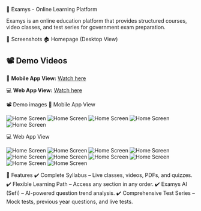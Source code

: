 🚀 Examys - Online Learning Platform


Examys is an online education platform that provides structured courses, video classes, and test series for government exam preparation.

📸 Screenshots
🏠 Homepage (Desktop View)



## 📽️ Demo Videos

📱 **Mobile App View:** [Watch here](https://youtube.com/shorts/Qw6818U5yLs?si=78xTDW2C9m4MgvH8)  

💻 **Web App View:** [Watch here](https://youtu.be/N2_HI8G9M-A?si=_Dd0N9wO_SmUnlb)  



📽️ Demo images
📱 Mobile App View

![Home Screen](asset/ph1.jpg)
![Home Screen](asset/ph2.jpg)
![Home Screen](asset/ph3.jpg)
![Home Screen](asset/ph4.jpg)
![Home Screen](asset/ph5.jpg)



💻 Web App View

![Home Screen](asset/d1.png)
![Home Screen](asset/d3.png)
![Home Screen](asset/d4.png)
![Home Screen](asset/d5.png)
![Home Screen](asset/d6.png)
![Home Screen](asset/d7.png)
![Home Screen](asset/d8.png)
![Home Screen](asset/d9.png)
![Home Screen](asset/d10.png)
![Home Screen](asset/d11.png)




📌 Features
✔️ Complete Syllabus – Live classes, videos, PDFs, and quizzes.
✔️ Flexible Learning Path – Access any section in any order.
✔️ Examys AI (Sefi) – AI-powered question trend analysis.
✔️ Comprehensive Test Series – Mock tests, previous year questions, and live tests.